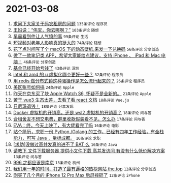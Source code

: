 # 2021-03-08

1. [求问下大家关于码农租房的问题](https://www.v2ex.com/t/759510) `135条评论` `程序员`
1. [王妈说：“伟宝，你去哪啊？”](https://www.v2ex.com/t/759427) `103条评论` `随想`
1. [早晨看到件让人气愤的事](https://www.v2ex.com/t/759433) `99条评论` `生活`
1. [短视频对老年人影响真的挺大的](https://www.v2ex.com/t/759529) `74条评论` `随想`
1. [花了点时间写了个 macOS 下的动态壁纸,来发一下兑换码](https://www.v2ex.com/t/759603) `56条评论` `分享创造`
1. [做了一款笔记类 APP，希望大家能给点建议，支持 iPhone 、 iPad 和 Mac 电脑！](https://www.v2ex.com/t/759488) `46条评论` `分享创造`
1. [基金已经开始亏钱了](https://www.v2ex.com/t/759578) `43条评论` `深圳`
1. [intel 和 amd 的 u 虚拟化哪个更好一些？](https://www.v2ex.com/t/759526) `32条评论` `程序员`
1. [用 redis 做分布式锁这种骚操作是怎么流行起来的？](https://www.v2ex.com/t/759583) `26条评论` `程序员`
1. [美区账号如何搞](https://www.v2ex.com/t/759477) `24条评论` `Apple`
1. [昨天在京东买了块 Apple Watch S6, 怀疑不是全新的。](https://www.v2ex.com/t/759642) `21条评论` `Apple`
1. [苦于 vue3 生态太差，去看了看 react 文档](https://www.v2ex.com/t/759655) `18条评论` `Vue.js`
1. [日尼玛退钱！](https://www.v2ex.com/t/759575) `18条评论` `分享发现`
1. [Docker 虚拟机的开销高，还是 wsl2 虚拟机的开销高？](https://www.v2ex.com/t/759530) `18条评论` `问与答`
1. [合租舍友不想交电费，群里收款假装看不见，怎么办](https://www.v2ex.com/t/759451) `17条评论` `问与答`
1. [EVA：终，今天上映了，有大佬看完了吗](https://www.v2ex.com/t/759586) `16条评论` `电影`
1. [贴个简历，求职一份 Python /Golang 的工作，已经有四年工作经验，有全栈能力，可写 Java ，坐标成都。](https://www.v2ex.com/t/759579) `16条评论` `求职`
1. [[求助]没做过高并发真的进不了 BAT 么](https://www.v2ex.com/t/759491) `16条评论` `Java`
1. [请教下 文件下载服务器 提供小文件下载 高并发访问 有没有什么低价解决方案](https://www.v2ex.com/t/759668) `13条评论` `问与答`
1. [996 之都应该是南京](https://www.v2ex.com/t/759640) `13条评论` `杭州`
1. [我们用一年的时间，打造了最有逼格的热榜网站 the.top](https://www.v2ex.com/t/759615) `12条评论` `分享创造`
1. [刚买了几个月的 iPhone 12 Pro Max 后屏摔碎了](https://www.v2ex.com/t/759506) `12条评论` `iPhone`
